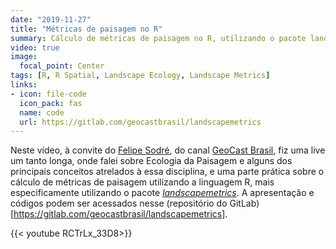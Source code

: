 ```yaml
---
date: "2019-11-27"
title: "Métricas de paisagem no R"
summary: Cálculo de métricas de paisagem no R, utilizando o pacote landscapemetrics.
video: true
image:
  focal_point: Center
tags: [R, R Spatial, Landscape Ecology, Landscape Metrics]
links:
- icon: file-code
  icon_pack: fas
  name: code
  url: https://gitlab.com/geocastbrasil/landscapemetrics
---
```


Neste vídeo, à convite do [Felipe Sodré](https://twitter.com/FelipeSMBarros), do canal [GeoCast Brasil](https://www.youtube.com/channel/UCLAeX4dyujMoy4xqHvxSDpQ), fiz uma live um tanto longa, onde falei sobre Ecologia da Paisagem e alguns dos principais conceitos atrelados à essa disciplina, e uma parte prática sobre o cálculo de métricas de paisagem utilizando a linguagem R, mais especificamente utilizando o pacote [*landscapemetrics*](https://r-spatialecology.github.io/landscapemetrics/). A apresentação e códigos podem ser acessados nesse (repositório do GitLab)[https://gitlab.com/geocastbrasil/landscapemetrics].

{{< youtube RCTrLx_33D8>}}

